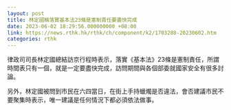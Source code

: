 ```yaml
---
layout: post
title: 林定國稱落實基本法23條是憲制責任要盡快完成
date: 2023-06-02 18:29:56.000000000 +08:00
link: https://news.rthk.hk/rthk/ch/component/k2/1703280-20230602.htm
categories: rthk
---
```


律政司司長林定國總結訪京行程時表示，落實《基本法》23條是憲制責任，所謂時間表只有一個，就是一定要盡快完成，訪問期間與各個部委就國家安全有很多討論。

另外，林定國被問到市民在六四當日，在街上手持蠟燭是否違法，會否建議市民不要聚集時表示，唯一建議是任何情況下都必須依法做事。
